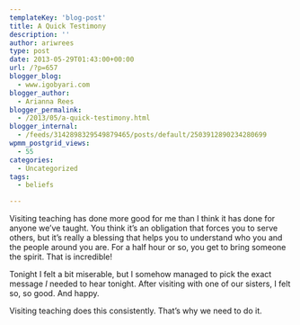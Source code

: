 ```yaml
---
templateKey: 'blog-post'
title: A Quick Testimony
description: ''
author: ariwrees
type: post
date: 2013-05-29T01:43:00+00:00
url: /?p=657
blogger_blog:
  - www.igobyari.com
blogger_author:
  - Arianna Rees
blogger_permalink:
  - /2013/05/a-quick-testimony.html
blogger_internal:
  - /feeds/3142898329549879465/posts/default/2503912890234280699
wpmm_postgrid_views:
  - 55
categories:
  - Uncategorized
tags:
  - beliefs

---
```

Visiting teaching has done more good for me than I think it has done for anyone we’ve taught. You think it’s an obligation that forces you to serve others, but it’s really a blessing that helps you to understand who you and the people around you are. For a half hour or so, you get to bring someone the spirit. That is incredible!

Tonight I felt a bit miserable, but I somehow managed to pick the exact message _I_ needed to hear tonight. After visiting with one of our sisters, I felt so, so good. And happy.

Visiting teaching does this consistently. That’s why we need to do it.